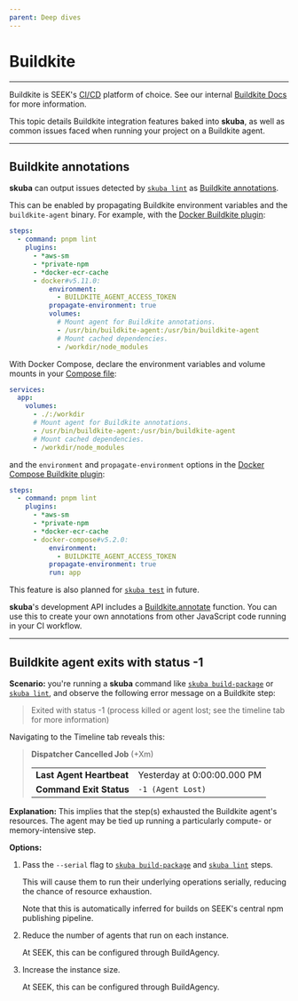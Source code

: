 ```yaml
---
parent: Deep dives
---
```


# Buildkite

---

Buildkite is SEEK's [CI/CD] platform of choice.
See our internal [Buildkite Docs] for more information.

This topic details Buildkite integration features baked into **skuba**,
as well as common issues faced when running your project on a Buildkite agent.

---

## Buildkite annotations

**skuba** can output issues detected by [`skuba lint`] as [Buildkite annotations].

This can be enabled by propagating Buildkite environment variables and the `buildkite-agent` binary.
For example, with the [Docker Buildkite plugin]:

```yaml
steps:
  - command: pnpm lint
    plugins:
      - *aws-sm
      - *private-npm
      - *docker-ecr-cache
      - docker#v5.11.0:
          environment:
            - BUILDKITE_AGENT_ACCESS_TOKEN
          propagate-environment: true
          volumes:
            # Mount agent for Buildkite annotations.
            - /usr/bin/buildkite-agent:/usr/bin/buildkite-agent
            # Mount cached dependencies.
            - /workdir/node_modules
```

With Docker Compose,
declare the environment variables and volume mounts in your [Compose file]:

```yaml
services:
  app:
    volumes:
      - ./:/workdir
      # Mount agent for Buildkite annotations.
      - /usr/bin/buildkite-agent:/usr/bin/buildkite-agent
      # Mount cached dependencies.
      - /workdir/node_modules
```

and the `environment` and `propagate-environment` options in the [Docker Compose Buildkite plugin]:

```yaml
steps:
  - command: pnpm lint
    plugins:
      - *aws-sm
      - *private-npm
      - *docker-ecr-cache
      - docker-compose#v5.2.0:
          environment:
            - BUILDKITE_AGENT_ACCESS_TOKEN
          propagate-environment: true
          run: app
```

This feature is also planned for [`skuba test`] in future.

**skuba**'s development API includes a [Buildkite.annotate] function.
You can use this to create your own annotations from other JavaScript code running in your CI workflow.

---

## Buildkite agent exits with status -1

**Scenario:**
you're running a **skuba** command like [`skuba build-package`] or [`skuba lint`],
and observe the following error message on a Buildkite step:

> Exited with status -1 (process killed or agent lost; see the timeline tab for more information)

Navigating to the Timeline tab reveals this:

> **Dispatcher Cancelled Job** (+Xm)
>
> |                          |                             |
> | :----------------------- | :-------------------------- |
> | **Last Agent Heartbeat** | Yesterday at 0:00:00.000 PM |
> | **Command Exit Status**  | `-1 (Agent Lost)`           |

**Explanation:**
This implies that the step(s) exhausted the Buildkite agent's resources.
The agent may be tied up running a particularly compute- or memory-intensive step.

**Options:**

1. Pass the `--serial` flag to [`skuba build-package`] and [`skuba lint`] steps.

   This will cause them to run their underlying operations serially,
   reducing the chance of resource exhaustion.

   Note that this is automatically inferred for builds on SEEK's central npm publishing pipeline.

1. Reduce the number of agents that run on each instance.

   At SEEK, this can be configured through BuildAgency.

1. Increase the instance size.

   At SEEK, this can be configured through BuildAgency.

[`skuba build-package`]: ../cli/build.md#skuba-build-package
[`skuba lint`]: ../cli/lint.md#skuba-lint
[`skuba test`]: ../cli/test.md#skuba-test
[Buildkite annotations]: https://buildkite.com/docs/agent/v3/cli-annotate
[Buildkite.annotate]: ../development-api/buildkite.md#annotate
[Buildkite Docs]: https://backstage.myseek.xyz/docs/default/component/buildkite-docs
[CI/CD]: https://en.wikipedia.org/wiki/CI/CD
[Compose file]: https://docs.docker.com/compose/compose-file
[Docker Buildkite plugin]: https://github.com/buildkite-plugins/docker-buildkite-plugin
[Docker Compose Buildkite plugin]: https://github.com/buildkite-plugins/docker-compose-buildkite-plugin
